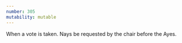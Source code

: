 ```yaml
---
number: 305
mutability: mutable
---
```


When a vote is taken. Nays be requested by the chair before the Ayes.
